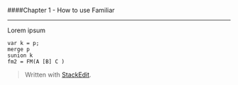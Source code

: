 ####Chapter 1 - How to use Familiar

------

Lorem ipsum

```
var k = p;
merge p
sunion k
fm2 = FM(A [B] C )
```

> Written with [StackEdit](https://stackedit.io/).